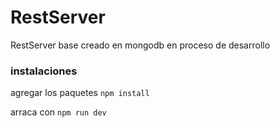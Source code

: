 # RestServer

RestServer base creado  en mongodb en proceso de desarrollo 

### instalaciones

agregar los paquetes ```npm install```

arraca con ```npm run dev```





